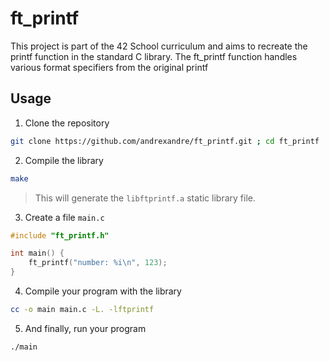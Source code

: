 # ft_printf

This project is part of the 42 School curriculum and aims to recreate the printf function in the standard C library. The ft_printf function handles various format specifiers from the original printf

## Usage

1. Clone the repository
```sh
git clone https://github.com/andrexandre/ft_printf.git ; cd ft_printf
```

2. Compile the library
```sh
make
```
> This will generate the `libftprintf.a` static library file.

3. Create a file `main.c`
```c
#include "ft_printf.h"

int main() {
	ft_printf("number: %i\n", 123);	
}
```

4. Compile your program with the library
```sh
cc -o main main.c -L. -lftprintf
```

5. And finally, run your program
```sh
./main
```

